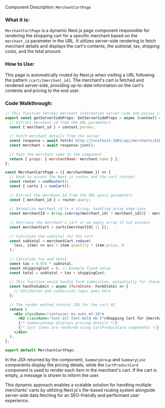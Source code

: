 Component Description: `MerchantCartPage`

### What it is:
`MerchantCartPage` is a dynamic Next.js page component responsible for rendering the shopping cart for a specific merchant based on the `merchant_id` parameter in the URL. It utilizes server-side rendering to fetch merchant details and displays the cart's contents, the subtotal, tax, shipping costs, and the total amount.

### How to Use:
This page is automatically routed by Next.js when visiting a URL following the pattern `/cart/[merchant_id]`. The merchant's cart is fetched and rendered server-side, providing up-to-date information on the cart's contents and pricing to the end user.

### Code Walkthrough:
```jsx
// This function fetches merchant information server-side and passes it to the component as props.
export const getServerSideProps: GetServerSideProps = async (context) => {
  // Extract merchant_id from the URL parameters
  const { merchant_id } = context.params;
  
  // Fetch merchant details from the server
  const response = await fetch(`http://localhost:3001/api/merchants/${merchant_id}`);
  const merchant = await response.json();
  
  // Pass the merchant name to the component
  return { props: { merchantName: merchant.name } };
};

const MerchantCartPage = ({ merchantName }) => {
  // Hook to access the Next.js router and the cart context
  const router = useRouter();
  const { carts } = useCart();
  
  // Extract the merchant_id from the URL query parameters
  const { merchant_id } = router.query;
  
  // Normalize merchant_id to a string, handling array edge case
  const merchantId = Array.isArray(merchant_id) ? merchant_id[0] : merchant_id;
  
  // Retrieve the merchant's cart or an empty array if not present
  const merchantCart = carts[merchantId] || [];
  
  // Calculate the subtotal for the cart
  const subtotal = merchantCart.reduce(
    (acc, item) => acc + item.quantity * item.price, 0
  );
  
  // Calculate tax and total
  const tax = 0.075 * subtotal;
  const shippingCost = 0; // Example fixed value
  const total = subtotal + tax + shippingCost;
  
  // This function would handle form submission, potentially for checkout
  const handleSubmit = async (formState: FormState) => {
    // Validation and submission logic goes here
  };
  
  // The render method returns JSX for the cart UI
  return (
    <div className="container mx-auto mt-10">
      <h2 className="text-2xl font-bold mb-5">Shopping Cart for {merchantName}</h2>
      {/* SummaryGroup displays pricing details */}
      {/* Cart items are rendered using CartProductCard components */}
    </div>
  );
};

export default MerchantCartPage;
```

In the JSX returned by the component, `SummaryGroup` and `SummaryLine` components display the pricing details, while the `CartProductCard` component is used to render each item in the merchant's cart. If the cart is empty, a message is shown to inform the user.

This dynamic approach enables a scalable solution for handling multiple merchants' carts by utilizing Next.js's file-based routing system alongside server-side data fetching for an SEO-friendly and performant user experience.